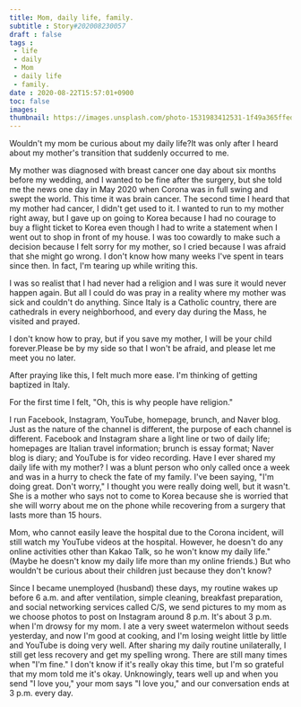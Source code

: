 ```yaml
---
title: Mom, daily life, family.
subtitle : Story#202008230057
draft : false
tags :
 - life
 - daily
 - Mom
 - daily life
 - family.
date : 2020-08-22T15:57:01+0900
toc: false
images: 
thumbnail: https://images.unsplash.com/photo-1531983412531-1f49a365ffed?ixlib=rb-1.2.1&q=80&fm=jpg&crop=entropy&cs=tinysrgb&w=1080&fit=max&ixid=eyJhcHBfaWQiOjE1NTU0OX0
---
```


Wouldn't my mom be curious about my daily life?It was only after I heard about my mother's transition that suddenly occurred to me.  

My mother was diagnosed with breast cancer one day about six months before my wedding, and I wanted to be fine after the surgery, but she told me the news one day in May 2020 when Corona was in full swing and swept the world. This time it was brain cancer. The second time I heard that my mother had cancer, I didn't get used to it. I wanted to run to my mother right away, but I gave up on going to Korea because I had no courage to buy a flight ticket to Korea even though I had to write a statement when I went out to shop in front of my house. I was too cowardly to make such a decision because I felt sorry for my mother, so I cried because I was afraid that she might go wrong. I don't know how many weeks I've spent in tears since then. In fact, I'm tearing up while writing this.  

I was so realist that I had never had a religion and I was sure it would never happen again. But all I could do was pray in a reality where my mother was sick and couldn't do anything. Since Italy is a Catholic country, there are cathedrals in every neighborhood, and every day during the Mass, he visited and prayed.  

I don't know how to pray, but if you save my mother, I will be your child forever.Please be by my side so that I won't be afraid, and please let me meet you no later.  

After praying like this, I felt much more ease. I'm thinking of getting baptized in Italy.  

For the first time I felt, "Oh, this is why people have religion."  

I run Facebook, Instagram, YouTube, homepage, brunch, and Naver blog. Just as the nature of the channel is different, the purpose of each channel is different. Facebook and Instagram share a light line or two of daily life; homepages are Italian travel information; brunch is essay format; Naver blog is diary; and YouTube is for video recording. Have I ever shared my daily life with my mother? I was a blunt person who only called once a week and was in a hurry to check the fate of my family. I've been saying, "I'm doing great. Don't worry," I thought you were really doing well, but it wasn't. She is a mother who says not to come to Korea because she is worried that she will worry about me on the phone while recovering from a surgery that lasts more than 15 hours.  

Mom, who cannot easily leave the hospital due to the Corona incident, will still watch my YouTube videos at the hospital. However, he doesn't do any online activities other than Kakao Talk, so he won't know my daily life." (Maybe he doesn't know my daily life more than my online friends.) But who wouldn't be curious about their children just because they don't know?  

Since I became unemployed (husband) these days, my routine wakes up before 6 a.m. and after ventilation, simple cleaning, breakfast preparation, and social networking services called C/S, we send pictures to my mom as we choose photos to post on Instagram around 8 p.m. It's about 3 p.m. when I'm drowsy for my mom. I ate a very sweet watermelon without seeds yesterday, and now I'm good at cooking, and I'm losing weight little by little and YouTube is doing very well. After sharing my daily routine unilaterally, I still get less recovery and get my spelling wrong. There are still many times when "I'm fine." I don't know if it's really okay this time, but I'm so grateful that my mom told me it's okay. Unknowingly, tears well up and when you send "I love you," your mom says "I love you," and our conversation ends at 3 p.m. every day.  

